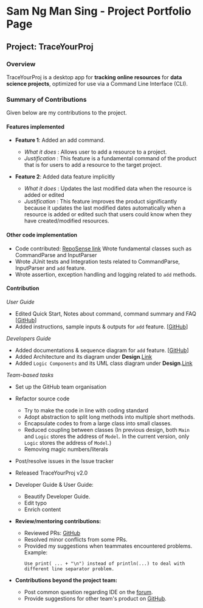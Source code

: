 # Sam Ng Man Sing - Project Portfolio Page

## Project: TraceYourProj

### Overview
TraceYourProj is a desktop app for **tracking online resources** for **data science projects**, optimized
for use via a Command Line Interface (CLI).

### Summary of Contributions
Given below are my contributions to the project.

#### Features implemented

* **Feature 1**: Added an add command.
    * <i>What it does</i> : Allows user to add a resource to a project.
    * <i>Justification</i> : This feature is a fundamental command of the product that is for users to add a resource to
  the target project.

* **Feature 2**: Added data feature implicitly
  * <i>What it does</i> : Updates the last modified data when the resource is added or edited
  * <i>Justification</i> : This feature improves the product significantly because it updates the last modified dates 
    automatically when a resource is added or edited such that users could know when they have created/modified 
    resources.

#### Other code implementation

* Code contributed: [RepoSense link](https://nus-cs2113-ay2021s2.github.io/tp-dashboard/?search=NgManSing&sort=groupTitle&sortWithin=title&since=2021-03-05&timeframe=commit&mergegroup=&groupSelect=groupByRepos&breakdown=false)
  Wrote fundamental classes such as CommandParse and InputParser
* Wrote JUnit tests and Integration tests related to CommandParse, InputParser and `add` feature.
* Wrote assertion, exception handling and logging related to `add` methods.

#### Contribution

<i>User Guide</i>
* Edited Quick Start, Notes about command, command summary and FAQ [[GitHub](https://ay2021s2-cs2113-w10-3.github.io/tp/UserGuide.html)]
* Added instructions, sample inputs & outputs for `add` feature. [[GitHub](https://ay2021s2-cs2113-w10-3.github.io/tp/UserGuide.html#add)]

<i>Developers Guide</i>
* Added documentations & sequence diagram for `add` feature. [[GitHub](https://ay2021s2-cs2113-w10-3.github.io/tp/DeveloperGuide.html#add)]
* Added Architecture and its diagram under **Design**.[Link](https://ay2021s2-cs2113-w10-3.github.io/tp/DeveloperGuide.html#design)
* Added `Logic Components` and its UML class diagram under **Design**.[Link](https://ay2021s2-cs2113-w10-3.github.io/tp/DeveloperGuide.html#design)

<i>Team-based tasks</i>
  * Set up the GitHub team organisation
  * Refactor source code
    * Try to make the code in line with coding standard
    * Adopt abstraction to split long methods into multiple short methods.
    * Encapsulate codes to from a large class into small classes.
    * Reduced coupling between classes (In previous design, both `Main` and `Logic` stores the address of `Model`. In the current version, only `Logic` stores the address of `Model`.)
    * Removing magic numbers/literals
  * Post/resolve issues in the Issue tracker
  * Released TraceYourProj v2.0
  * Developer Guide & User Guide:
    * Beautify Developer Guide.
    * Edit typo
    * Enrich content

* **Review/mentoring contributions:**
    * Reviewed PRs: [GitHub](https://github.com/AY2021S2-CS2113-W10-3/tp/pulls?q=state%3Aclosed+type%3Apr+reviewed-by%3ANgManSing)
    * Resolved minor conflicts from some PRs.
    * Provided my suggestions when teammates encountered problems. Example:
      ```
      Use print( ... + "\n") instead of println(...) to deal with different line separator problem.
      ```

* **Contributions beyond the project team:**
    * Post common question regarding IDE on the [forum](https://github.com/nus-cs2113-AY2021S2/forum/issues/14).
    * Provide suggestions for other team's product on [GitHub](https://github.com/nus-cs2113-AY2021S2/tp/pull/20/files/6a997527bc6fcbafea346f18d41fa926169dda38).